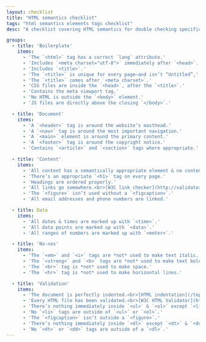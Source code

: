```yaml
---
layout: checklist
title: "HTML semantics checklist"
tags: "html semantics elements tags checklist"
desc: "A checklist covering HTML semantics for double checking specific tags are used properly."

groups:
  - title: 'Boilerplate'
    items:
      - 'The `<html>` tag has a correct `lang` attribute.'
      - 'Includes `<meta charset="utf-8">` immediately after `<head>`.'
      - 'Includes `<title>`.'
      - 'The `<title>` is unique for every page—and isn’t “Untitled”̦.'
      - 'The `<title>` comes after `<meta charset>`.'
      - 'CSS files are inside the `<head>`, after the `<title>`.'
      - 'Contains the meta viewport tag.'
      - 'No HTML is outside the `<body>` element.'
      - 'JS files are directly above the closing `</body>`.'

  - title: 'Document'
    items:
      - 'A `<header>` tag is around the website’s masthead.'
      - 'A `<nav>` tag is around the most important navigation.'
      - 'A `<main>` element is around the primary content.'
      - 'A `<footer>` tag is around the copyright notice.'
      - 'Contains `<article>` and `<section>` tags where appropriate.'

  - title: 'Content'
    items:
      - 'All content has a semantically appropriate element & no content is outside of an element.'
      - 'There’s an appropriate `<h1>` tag on every page.'
      - 'Headings are ordered properly.'
      - 'All links go somewhere.<br>[W3C link checker](http://validator.w3.org/checklink)'
      - 'The `<figure>` isn’t used without a `<figcaption>`.'
      - 'All email addresses and phone numbers are linked.'

  - title: Data
    items:
      - 'All dates & times are marked up with `<time>`.'
      - 'All data points are marked up with `<data>`.'
      - 'All ranges of numbers are marked up with `<meter>`.'

  - title: 'No-nos'
    items:
      - 'The `<em>` and `<i>` tags are *not* used to make text italic.'
      - 'The `<strong>` and `<b>` tags are *not* used to make text bold.'
      - 'The `<br>` tag is *not* used to make space.'
      - 'The `<hr>` tag is *not* used to make horizontal lines.'

  - title: 'Validation'
    items:
      - 'The document is perfectly indented.<br>[HTML indentation](/topics/html-indentation/)'
      - 'Every HTML file has been validated.<br>[W3C HTML Validator](http://validator.w3.org/)'
      - 'There’s nothing immediately inside `<ul>` & `<ol>` except `<li>` elements.'
      - 'No `<li>` tags are outside of `<ul>` or `<ol>`.'
      - 'The `<figcaption>` isn’t outside a `<figure>`.'
      - 'There’s nothing immediately inside `<dl>` except `<dt>` & `<dd>` elements.'
      - 'No `<dt>` or `<dd>` tags are outside of a `<dl>`.'
---
```

